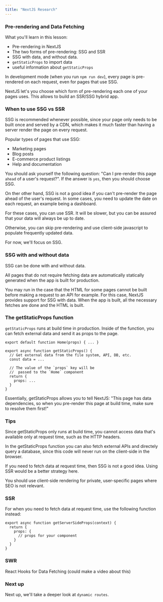 ```yaml
---
title: "NextJS Research"
---
```

### Pre-rendering and Data Fetching

What you'll learn in this lesson:
- Pre-rendering in NextJS
- The two forms of pre-rendering: SSG and SSR
- SSG with data, and without data.
- `getStaticProps` to import data
- useful information about `getStaticProps`

In development mode (when you run `npm run dev`), every page is pre-rendered on each request, even for pages that use SSG.

NextJS let's you choose which form of pre-rendering each one of your pages uses. This allows to build an SSR/SSG hybrid app.

### When to use SSG vs SSR
SSG is recommended whenever possible, since your page only needs to be built once and served by a CDN, which makes it much faster than having a server render the page on every request.

Popular types of pages that use SSG:
- Marketing pages
- Blog posts
- E-commerce product listings
- Help and documentation

You should ask yourself the following question: "Can I pre-render this page `ahead`  of a user's request?". If the answer is `yes`, then you should choose SSG.

On ther other hand, SSG is not a good idea if you can't pre-render the page ahead of the user's request. In some cases, you need to update the date on each request, an example being a dashboard.

For these cases, you can use SSR. It will be slower, but you can be assured that your data will always be up to date.

Otherwise, you can skip pre-rendering and use client-side javascript to populate frequently updated data.

For now, we'll focus on SSG.

### SSG with and without data
SSG can be done with and without data.

All pages that do not require fetching data are automatically statically generated when the app is built for production.

You may run in the case that the HTML for some pages cannot be built before making a request to an API for example. For this case, NextJS provides support for SSG with data. When the app is built, all the necessary fetches are done and the HTML is built.

### The getStaticProps function
`getStaticProps` runs at build time in production. Inside of the function, you can fetch external data and send it as props to the page.

```tsx
export default function Home(props) { ... }

export async function getStaticProps() {
  // Get external data from the file system, API, DB, etc.
  const data = ...

  // The value of the `props` key will be
  //  passed to the `Home` component
  return {
    props: ...
  }
}
```

Essentially, getStaticProps allows you to tell NextJS: "This page has data dependencies, so when you pre-render this page at build time, make sure to resolve them first!"

### Tips
Since getStaticProps only runs at build time, you cannot access data that's available only at request time, such as the HTTP headers.

In the getStaticProps function you can also fetch external APIs and directely query a database, since this code will never run on the client-side in the browser.

If you need to fetch data at request time, then SSG is not a good idea. Using SSR would be a better strategy here.

You should use client-side rendering for private, user-specific pages where SEO is not relevant.

### SSR
For when you need to fetch data at request time, use the following function instead:

```tsx
export async function getServerSideProps(context) {
  return {
    props: {
      // props for your component
    }
  }
}
```

### SWR
React Hooks for Data Fetching (could make a video about this)

### Next up
Next up, we'll take a deeper look at `dynamic routes`.
